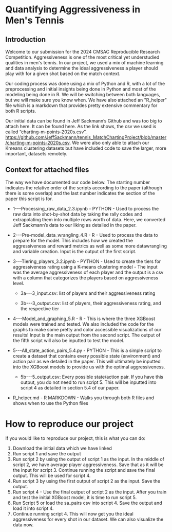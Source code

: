 # Quantifying Aggressiveness in Men's Tennis

## Introduction
Welcome to our submission for the 2024 CMSAC Reproducible Research Competition. Aggressiveness is one of the most critical yet understudied qualities in men's tennis. In our project, we used a mix of machine learning and data analysis to determine the ideal aggressiveness a player should play with for a given shot based on the match context.

Our coding process was done using a mix of Python and R, with a lot of the preprocessing and initial insights being done in Python and most of the modeling being done in R. We will be switching between both languages, but we will make sure you know when. We have also attached an "R_helper" file which is a markdown that provides pretty extensive commentary for both R scripts.

Our initial data can be found in Jeff Sackmann’s Github and was too big to attach here. It can be found here. As the link shows, the csv we used is called “charting-m-points-2020s.csv”. https://github.com/JeffSackmann/tennis_MatchChartingProject/blob/master/charting-m-points-2020s.csv. We were also only able to attach our Kmeans clustering datasets but have included code to save the larger, more important, datasets remotely.

## Context for attached files
The way we have documented our code below. The starting number indicates the relative order of the scripts according to the paper (although there is some overlap) and the last number indicates the section of the paper this script is for.

- 1---Processing_raw_data_2.3.ipynb - PYTHON - Used to process the raw data into shot-by-shot data by taking the rally codes and extrapolating them into multiple rows worth of data. Here, we converted Jeff Sackmann’s data to our liking as detailed in the paper.


- 2---Pre-model_data_wrangling_4.R - R -  Used to process the data to prepare for the model. This includes how we created the aggressiveness and reward metrics as well as some more datawrangling and variable creation. Input is the output of the first script.

  
- 3---Tiering_players_3.2.ipynb - PYTHON - Used to create the tiers for aggressiveness rating using a K-means clustering model - The input was the average aggressiveness of each player and the output is a csv with a column that categorizes the players based on aggressiveness level.
  
  - 3a---3_input.csv: list of players and their aggressiveness rating
  
  - 3b---3_output.csv: list of players, their aggressiveness rating, and the respective tier

  
- 4---Model_and_graphing_5.R - R - This is where the three XGBoost models were trained and tested. We also included the code for the graphs to make some pretty and color accessible visualizations of our results! Input is the main output from the second script. The output of the fifth script will also be inputted to test the model.

  
- 5---All_state_action_pairs_5.4.py - PYTHON - This is a simple script to create a dataset that contains every possible state (environment) and action pair as we detailed in the paper. This will ultimately be inputted into the XGBoost models to provide us with the optimal aggressiveness.


  - 5b---5_output.csv: Every possible state/action pair. If you have this output, you do not need to run script 5. This will be inputted into script 4 as detailed in section 5.4 of our paper.

- R_helper.md - R MARKDOWN - Walks you through both R files and shows when to use the Python files
  
# How to reproduce our project

If you would like to reproduce our project, this is what you can do:
1) Download the initial data which we have linked
2) Run script 1 and save the output
3) Run script 2 by using the output of script 1 as the input. In the middle of script 2, we have average player aggressiveness. Save that as it will be the input for script 3. Continue running the script and save the final output. This will be used for script 4.
4) Run script 3 by using the first output of script 2 as the input. Save the output.
5) Run script 4 - Use the final output of script 2 as the input. After you train and test the initial XGBoost model, it is time to run script 5.
6) Run Script 5 or load the sa_pairs csv into script 4. Save the output and load it into script 4.
7) Continue running script 4. This will now get you the ideal aggressiveness for every shot in our dataset. We can also visualize the data now.
